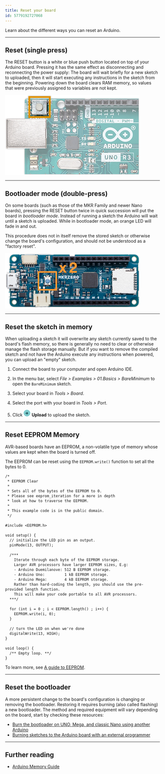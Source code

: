 ```yaml
---
title: Reset your board
id: 5779192727068
---
```


Learn about the different ways you can reset an Arduino.

---

## Reset (single press)

The RESET button is a white or blue push button located on top of your Arduino board. Pressing it has the same effect as disconnecting and reconnecting the power supply: The board will wait briefly for a new sketch to uploaded, then it will start executing any instructions in the sketch from the beginning. Powering down the board clears RAM memory, so values that were previously assigned to variables are not kept.

![The RESET button on Arduino UNO R3.](img/uno-reset-button.png)

---

<a id="bootloader-mode"></a>

## Bootloader mode (double-press)

On some boards (such as those of the MKR Family and newer Nano boards), pressing the RESET button twice in quick succession will put the board in _bootloader mode_. Instead of running a sketch the Arduino will wait until a sketch is uploaded. While in bootloader mode, an orange LED will fade in and out.

This procedure does not in itself remove the stored sketch or otherwise change the board's configuration, and should not be understood as a "factory reset".

![The RESET button on Arduino Zero with an "x2" label graphic.](img/zero-reset-button-double.png)

---

## Reset the sketch in memory

When uploading a sketch it will overwrite any sketch currently saved to the board's flash memory, so there is generally no need to clear or otherwise manage the flash storage manually. But if you want to remove the compiled sketch and not have the Arduino execute any instructions when powered, you can upload an "empty" sketch.

1. Connect the board to your computer and open Arduino IDE.

2. In the menu bar, select _File > Examples > 01.Basics > BareMinimum_ to open the `BareMinimum` sketch.

3. Select your board in _Tools > Board_.

4. Select the port with your board in _Tools > Port_.

5. Click ![The Upload button in Arduino IDE.](img/symbol_upload.png) **Upload** to upload the sketch.

---

## Reset EEPROM Memory

AVR-based boards have an EEPROM, a non-volatile type of memory whose values are kept when the board is turned off.

The EEPROM can be reset using the `EEPROM.write()` function to set all the bytes to 0.

```arduino
/*
 * EEPROM Clear
 *
 * Sets all of the bytes of the EEPROM to 0.
 * Please see eeprom_iteration for a more in depth
 * look at how to traverse the EEPROM.
 *
 * This example code is in the public domain.
 */

#include <EEPROM.h>

void setup() {
  // initialize the LED pin as an output.
  pinMode(13, OUTPUT);

  /***
    Iterate through each byte of the EEPROM storage.
    Larger AVR processors have larger EEPROM sizes, E.g:
    - Arduino Duemilanove: 512 B EEPROM storage.
    - Arduino Uno:         1 kB EEPROM storage.
    - Arduino Mega:        4 kB EEPROM storage.
    Rather than hard-coding the length, you should use the pre-provided length function.
    This will make your code portable to all AVR processors.
  ***/

  for (int i = 0 ; i < EEPROM.length() ; i++) {
    EEPROM.write(i, 0);
  }

  // turn the LED on when we're done
  digitalWrite(13, HIGH);
}

void loop() {
  /** Empty loop. **/
}
```

To learn more, see [A guide to EEPROM](https://docs.arduino.cc/learn/programming/eeprom-guide).

---

## Reset the bootloader

A more persistent change to the board's configuration is changing or removing the bootloader. Restoring it requires burning (also called flashing) a new bootloader. The method and required equipment will vary depending on the board, start by checking these resources:

* [Burn the bootloader on UNO, Mega, and classic Nano using another Arduino](https://support.arduino.cc/hc/en-us/articles/4841602539164-Burn-the-bootloader-on-UNO-Mega-and-classic-Nano-using-another-Arduino)
* [Burning sketches to the Arduino board with an external programmer](https://docs.arduino.cc/hacking/software/Programmer)

---

## Further reading

* [Arduino Memory Guide](https://docs.arduino.cc/learn/programming/memory-guide#measuring-memory-usage-in-arduino-boards)
